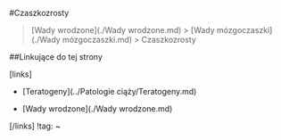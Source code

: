 #Czaszkozrosty

> [Wady wrodzone](./Wady wrodzone.md) > [Wady mózgoczaszki](./Wady mózgoczaszki.md) > Czaszkozrosty





##Linkujące do tej strony

[links]

- [Teratogeny](../Patologie ciąży/Teratogeny.md)

- [Wady wrodzone](./Wady wrodzone.md)


[/links]
!tag:
~

